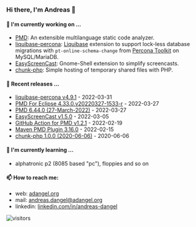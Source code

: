 ### Hi there, I'm Andreas 👋

#### 🔭 I'm currently working on ...

*   [PMD](https://github.com/pmd/pmd): An extensible multilanguage static code analyzer.
*   [liquibase-percona](https://github.com/liquibase/liquibase-percona): [Liquibase](https://github.com/liquibase/liquibase) extension to support lock-less database migrations with `pt-online-schema-change` from [Percona Toolkit](https://www.percona.com/doc/percona-toolkit/LATEST/index.html) on MySQL/MariaDB.
*   [EasyScreenCast](https://github.com/EasyScreenCast/EasyScreenCast): Gnome-Shell extension to simplify screencasts.
*   [chunk-php](https://github.com/adangel/chunk-php): Simple hosting of temporary shared files with PHP. 

#### 🚀 Recent releases ...

*   [liquibase-percona v4.9.1](https://github.com/liquibase/liquibase-percona/releases/tag/liquibase-percona-4.9.1) - 2022-03-31
*   [PMD For Eclipse 4.33.0.v20220327-1533-r](https://github.com/pmd/pmd-eclipse-plugin/releases/tag/4.33.0.v20220327-1533-r) - 2022-03-27
*   [PMD 6.44.0 (27-March-2022)](https://github.com/pmd/pmd/releases/tag/pmd_releases/6.44.0) - 2022-03-27
*   [EasyScreenCast v1.5.0](https://github.com/EasyScreenCast/EasyScreenCast/releases/tag/1.5.0) - 2022-03-05
*   [GitHub Action for PMD v1.2.1](https://github.com/pmd/pmd-github-action/releases/tag/v1.2.1) - 2022-02-19
*   [Maven PMD Plugin 3.16.0](https://github.com/apache/maven-pmd-plugin/releases/tag/maven-pmd-plugin-3.16.0) - 2022-02-15
*   [chunk-php 1.0.0 (2020-06-06)](https://github.com/adangel/chunk-php/releases/tag/1.0.0) - 2020-06-06

#### 🌱 I'm currently learning ...

*   alphatronic p2 (8085 based "pc"), floppies and so on

#### 📫 How to reach me:

*   web: [adangel.org](https://adangel.org)
*   mail: [andreas.dangel@adangel.org](mailto:andreas.dangel@adangel.org)
*   linkedin: [linkedin.com/in/andreas-dangel](https://www.linkedin.com/in/andreas-dangel)

![visitors](https://visitor-badge.glitch.me/badge?page_id=adangel.adangel)
